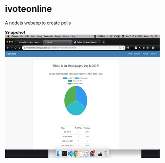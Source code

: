 # ivoteonline
A nodejs webapp to create polls


**Snapshot**
<br/>
<img src="https://github.com/isaurav0/ivoteonline/blob/master/public/images/ivote.png" width="500" height = "400" />
